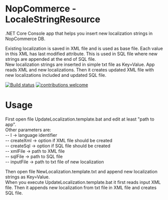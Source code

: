 
# NopCommerce - LocaleStringResource

.NET Core Console app that helps you insert new localization strings in NopCommerce DB.

Existing localization is saved in XML file and is used as base file. Each value in this XML has last modified attribute. This is used in SQL file where new strings are appended at the end of SQL file.\
New localization strings are inserted in simple txt file as Key=Value. App reads XML and new localizations. Then it creates updated XML file with new localizations included and updated SQL file.

[![Build status](https://ci.appveyor.com/api/projects/status/50uti03vlhr0gar9?svg=true)](https://ci.appveyor.com/project/jaka-logar/nopcommerce-localestringresource)
[![contributions welcome](https://img.shields.io/badge/contributions-welcome-brightgreen.svg?style=flat)](https://github.com/jaka-logar/NopCommerce.LocaleStringResource/issues)

# Usage
First open file UpdateLocalization.template.bat and edit at least "path to app".\
Other parameters are:\
-- l -> language identifier\
-- createXml -> option if XML file should be created\
-- createSql -> option if SQL file should be created\
-- xmlFile -> path to XML file\
-- sqlFile -> path to SQL file\
-- inputFile -> path to txt file of new localization

Then open file NewLocalization.template.txt and append new localization strings as Key=Value.\
When you execute UpdateLocalization.template.bat it first reads input XML file. Then it appends new localization from txt file in XML file and creates SQL file.
